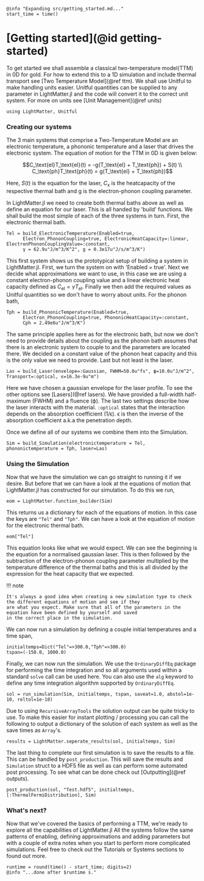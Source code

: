```@setup logging
@info "Expanding src/getting_started.md..."
start_time = time()
```
# [Getting started](@id getting-started)

To get started we shall assemble a classical two-temperature model(TTM) in 0D for gold. For how 
to extend this to a 1D simulation and include thermal transport see [Two Temperature Model](@ref ttm).
We shall use Unitful to make handling units easier. Unitful quantities can be supplied to any parameter in LightMatter.jl
and the code will convert it to the correct unit system. For more on units see [Unit Management](@ref units)
```@setup gs
using LightMatter, Unitful
```

### Creating our systems

The 3 main systems that comprise a Two-Temperature Model are an electronic temperature,
a phononic temperature and a laser that drives the electronic system. The equation of motion
for the TTM in 0D is given below:
```math
C_\text{el}T_\text{el}(t) = -g(T_\text{el} + T_\text{ph}) + S(t) \\
C_\text{ph}T_\text{ph}(t) = g(T_\text{el} + T_\text{ph})
```
Here, $S(t)$ is the equation for the laser, $C_\text{x}$ is the heatcapacity of the respective 
thermal bath and g is the electron-phonon coupling parameter.

In LightMatter.jl we need to create both thermal baths above as well as define an equation for our
laser. This is all handed by 'build' functions. We shall build the most simple of each of the three
systems in turn. First, the electronic thermal bath.
```@example gs
Tel = build_ElectronicTemperature(Enabled=true, 
      Electron_PhononCoupling=true, ElectronicHeatCapacity=:linear, ElectronPhononCouplingValue=:constant,
      γ = 62.9u"J/m^3/K^2", g = 0.3e17u"J/s/m^3/K")
```
This first system shows us the prototypical setup of building a system in LightMatter.jl. First, we turn the system
on with 'Enabled = true'. Next we decide what approximations we want to use, in this case we are using a constant
electron-phonon coupling value and a linear electronic heat capacity defined as $C_\text{el} = \gamma T_\text{el}$.
Finally we then add the required values as Unitful quantities so we don't have to worry about units. 
For the phonon bath,
```@example gs
Tph = build_PhononicTemperature(Enabled=true, 
      Electron_PhononCoupling=true, PhononicHeatCapacity=:constant, 
      Cph = 2.49e6u"J/m^3/K")
```
The same principle applies here as for the electronic bath, but now we don't need to provide details about the coupling
as the phonon bath assumes that there is an electronic system to couple to and the parameters are located there. We decided
on a constant value of the phonon heat capacity and this is the only value we need to provide.
Last but not least is the laser.
```@example gs
Las = build_Laser(envelope=:Gaussian, FWHM=50.0u"fs", ϕ=10.0u"J/m^2", Transport=:optical, ϵ=16.3e-9u"m")
```
Here we have chosen a gaussian envelope for the laser profile. To see the other options see [Lasers](@ref lasers).
We have provided a full-width half-maximum (FWHM) and a fluence (ϕ). The last two settings describe how the laser
interacts with the material. `:optical` states that the interaction depends on the absorption coefficient (1/ϵ).
ϵ is then the inverse of the absorption coefficient a.k.a the penetration depth.

Once we define all of our systems we combine them into the Simulation.
```@example gs; hide
Sim = build_Simulation(electronictemperature = Tel, phononictemperature = Tph, laser=Las)
```

### Using the Simulation

Now that we have the simulation we can go straight to running it if we desire. But before that we can have a look
at the equations of motion that LightMatter.jl has constructed for our simulation. To do this we run,
```@example gs
eom = LightMatter.function_builder(Sim)
```
This returns us a dictionary for each of the equations of motion. In this case the keys are `"Tel"` and `"Tph"`.
We can have a look at the equation of motion for the electronic thermal bath.
```@example gs
eom["Tel"]
```
This equation looks like what we would expect. We can see the beginning is the equation for a normalised gaussian laser.
This is then followed by the subtraction of the electron-phonon coupling parameter multiplied by the temperature difference
of the thermal baths and this is all divided by the expression for the heat capacity that we expected. 

!!! note

    It's always a good idea when creating a new simulation type to check the different equations of motion and see if they
    are what you expect. Make sure that all of the parameters in the equation have been defined by yourself and saved
    in the correct place in the simulation.

We can now run a simulation by defining a couple initial temperatures and a time span,
```@example gs
initialtemps=Dict("Tel"=>300.0,"Tph"=>300.0)
tspan=(-150.0, 1000.0)
```
Finally, we can now run the simulation. We use the `OrdinaryDiffEq` package for performing the time integration and so
all arguments used within a standard `solve` call can be used here. You can also use the `alg` keyword to define 
any time integration algorithm supported by `OrdinaryDiffEq`. 
```@example gs
sol = run_simulation(Sim, initialtemps, tspan, saveat=1.0, abstol=1e-10, reltol=1e-10)
```
Due to using `RecursiveArrayTools` the solution output can be quite tricky to use. To make this easier for instant
plotting / processing you can call the following to output a dictionary of the solution of each system as well as 
the save times as `Array`'s.
```@example gs
results = LightMatter.seperate_results(sol, initialtemps, Sim)
```
The last thing to complete our first simulation is to save the results to a file. This can be handled by
`post_production`. This will save the results and `Simulation` struct to a HDF5 file as well as can perform
some automated post processing. To see what can be done check out [Outputting](@ref outputs).
```
post_production(sol, "Test.hdf5", initialtemps, [:ThermalFermiDistribution], Sim)
```

### What's next?

Now that we've covered the basics of performing a TTM, we're ready to explore all the capabilities
of LightMatter.jl
All the systems follow the same patterns of enabling, defining approximations and adding parameters
but with a couple of extra notes when you start to perform more complicated simulations. Feel free
to check out the Tutorials or Systems sections to found out more.

```@setup logging
runtime = round(time() - start_time; digits=2)
@info "...done after $runtime s."
```
